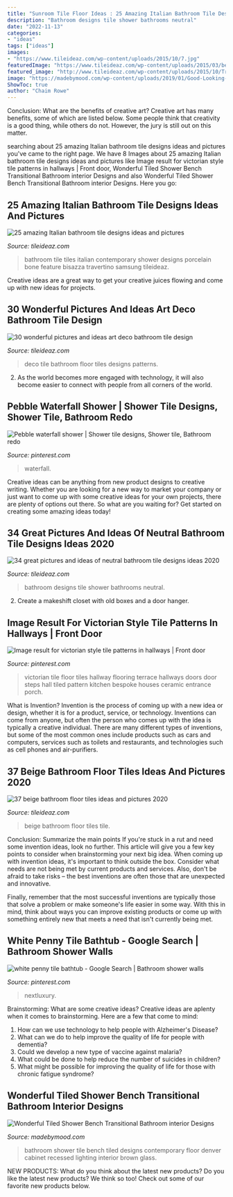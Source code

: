 ```yaml
---
title: "Sunroom Tile Floor Ideas : 25 Amazing Italian Bathroom Tile Designs Ideas And Pictures"
description: "Bathroom designs tile shower bathrooms neutral"
date: "2022-11-13"
categories:
- "ideas"
tags: ["ideas"]
images:
- "https://www.tileideaz.com/wp-content/uploads/2015/10/7.jpg"
featuredImage: "https://www.tileideaz.com/wp-content/uploads/2015/03/beige_bathroom_floor_tiles_14.jpg"
featured_image: "http://www.tileideaz.com/wp-content/uploads/2015/10/Travertino-Bone-Bathroom-porcelain-tiles-with-Bisazza-shower-feature.jpg"
image: "https://madebymood.com/wp-content/uploads/2019/01/Good-Looking-tiled-shower-bench-Contemporary-Bathroom-in-Denver-with-brown-tile-floor-and-vessel-sink.jpg"
ShowToc: true
author: "Chaim Rowe"
---
```



Conclusion: What are the benefits of creative art?
Creative art has many benefits, some of which are listed below. Some people think that creativity is a good thing, while others do not. However, the jury is still out on this matter.

	

		
searching about 25 amazing Italian bathroom tile designs ideas and pictures you've came to the right page. We have 8 Images about 25 amazing Italian bathroom tile designs ideas and pictures like Image result for victorian style tile patterns in hallways | Front door, Wonderful Tiled Shower Bench Transitional Bathroom interior Designs and also Wonderful Tiled Shower Bench Transitional Bathroom interior Designs. Here you go:
		
    
## 25 Amazing Italian Bathroom Tile Designs Ideas And Pictures

<img loading=lazy src="http://www.tileideaz.com/wp-content/uploads/2015/10/Travertino-Bone-Bathroom-porcelain-tiles-with-Bisazza-shower-feature.jpg" onerror="this.onerror=null;this.src='https://tse4.mm.bing.net/th?id=OIP.lMm9QZFyQujxepf-hYFzigHaE8&amp;pid=15.1';" alt="25 amazing Italian bathroom tile designs ideas and pictures">

_Source: tileideaz.com_

>bathroom tile tiles italian contemporary shower designs porcelain bone feature bisazza travertino samsung tileideaz. 

	

Creative ideas are a great way to get your creative juices flowing and come up with new ideas for projects.

    
## 30 Wonderful Pictures And Ideas Art Deco Bathroom Tile Design

<img loading=lazy src="http://www.tileideaz.com/wp-content/uploads/2015/11/feature-design-ideas-art-deco-mosaic-floor-tiles-art-deco-floor-vase-art-deco-floor-tiles-art-deco-floor-tile-patterns-art-deco-floor-tile-designs-art-deco-floor-tile-art-deco-floor-statues-art.jpg" onerror="this.onerror=null;this.src='https://tse3.mm.bing.net/th?id=OIP.MVCsGWcxuA-TkwbFxEOFbwHaJ4&amp;pid=15.1';" alt="30 wonderful pictures and ideas art deco bathroom tile design">

_Source: tileideaz.com_

>deco tile bathroom floor tiles designs patterns. 

	

2. As the world becomes more engaged with technology, it will also become easier to connect with people from all corners of the world. 

    
## Pebble Waterfall Shower | Shower Tile Designs, Shower Tile, Bathroom Redo

<img loading=lazy src="https://i.pinimg.com/736x/fc/ac/ea/fcaceaad1f7c4f52b7b5ddd03d67eef5.jpg" onerror="this.onerror=null;this.src='https://tse4.mm.bing.net/th?id=OIP.AP9aZlMkYVP-3q2AE5xL2wHaJ3&amp;pid=15.1';" alt="Pebble waterfall shower | Shower tile designs, Shower tile, Bathroom redo">

_Source: pinterest.com_

>waterfall. 

	

Creative ideas can be anything from new product designs to creative writing. Whether you are looking for a new way to market your company or just want to come up with some creative ideas for your own projects, there are plenty of options out there. So what are you waiting for? Get started on creating some amazing ideas today!

    
## 34 Great Pictures And Ideas Of Neutral Bathroom Tile Designs Ideas 2020

<img loading=lazy src="https://www.tileideaz.com/wp-content/uploads/2015/10/7.jpg" onerror="this.onerror=null;this.src='https://tse4.mm.bing.net/th?id=OIP.vGX9J3PB67-_vLyzD3F4sAHaLF&amp;pid=15.1';" alt="34 great pictures and ideas of neutral bathroom tile designs ideas 2020">

_Source: tileideaz.com_

>bathroom designs tile shower bathrooms neutral. 

	

2. Create a makeshift closet with old boxes and a door hanger.

    
## Image Result For Victorian Style Tile Patterns In Hallways | Front Door

<img loading=lazy src="https://i.pinimg.com/736x/22/47/83/2247836f4a7b8070c1f1cd3831a8a1d0.jpg" onerror="this.onerror=null;this.src='https://tse3.mm.bing.net/th?id=OIP.HFf4MarJAu-6wRfRZSANDwHaLi&amp;pid=15.1';" alt="Image result for victorian style tile patterns in hallways | Front door">

_Source: pinterest.com_

>victorian tile floor tiles hallway flooring terrace hallways doors door steps hall tiled pattern kitchen bespoke houses ceramic entrance porch. 

	

What is Invention?
Invention is the process of coming up with a new idea or design, whether it is for a product, service, or technology. Inventions can come from anyone, but often the person who comes up with the idea is typically a creative individual. There are many different types of inventions, but some of the most common ones include products such as cars and computers, services such as toilets and restaurants, and technologies such as cell phones and air-purifiers.

    
## 37 Beige Bathroom Floor Tiles Ideas And Pictures 2020

<img loading=lazy src="https://www.tileideaz.com/wp-content/uploads/2015/03/beige_bathroom_floor_tiles_14.jpg" onerror="this.onerror=null;this.src='https://tse4.mm.bing.net/th?id=OIP.d4WuMzsq7mbk3UeDeZH9GQHaJ4&amp;pid=15.1';" alt="37 beige bathroom floor tiles ideas and pictures 2020">

_Source: tileideaz.com_

>beige bathroom floor tiles tile. 

	

Conclusion: Summarize the main points
If you're stuck in a rut and need some invention ideas, look no further. This article will give you a few key points to consider when brainstorming your next big idea.
When coming up with invention ideas, it's important to think outside the box. Consider what needs are not being met by current products and services. Also, don't be afraid to take risks – the best inventions are often those that are unexpected and innovative.

Finally, remember that the most successful inventions are typically those that solve a problem or make someone's life easier in some way. With this in mind, think about ways you can improve existing products or come up with something entirely new that meets a need that isn't currently being met.

    
## White Penny Tile Bathtub - Google Search | Bathroom Shower Walls

<img loading=lazy src="https://i.pinimg.com/736x/c1/cb/7c/c1cb7c18cc9111e375b2c5d17218520a.jpg" onerror="this.onerror=null;this.src='https://tse1.mm.bing.net/th?id=OIP.hCPXU3IwIESc0RvlUs8-HgHaKX&amp;pid=15.1';" alt="white penny tile bathtub - Google Search | Bathroom shower walls">

_Source: pinterest.com_

>nextluxury. 

	

Brainstorming: What are some creative ideas?
Creative ideas are aplenty when it comes to brainstorming. Here are a few that come to mind: 
1. How can we use technology to help people with Alzheimer's Disease? 
2. What can we do to help improve the quality of life for people with dementia? 
3. Could we develop a new type of vaccine against malaria? 
4. What could be done to help reduce the number of suicides in children? 
5. What might be possible for improving the quality of life for those with chronic fatigue syndrome?

    
## Wonderful Tiled Shower Bench Transitional Bathroom Interior Designs

<img loading=lazy src="https://madebymood.com/wp-content/uploads/2019/01/Good-Looking-tiled-shower-bench-Contemporary-Bathroom-in-Denver-with-brown-tile-floor-and-vessel-sink.jpg" onerror="this.onerror=null;this.src='https://tse1.mm.bing.net/th?id=OIP.oi1RHsQQLAdIrQblhAlmXQHaLH&amp;pid=15.1';" alt="Wonderful Tiled Shower Bench Transitional Bathroom interior Designs">

_Source: madebymood.com_

>bathroom shower tile bench tiled designs contemporary floor denver cabinet recessed lighting interior brown glass. 

	

NEW PRODUCTS: What do you think about the latest new products?
Do you like the latest new products? We think so too! Check out some of our favorite new products below.

